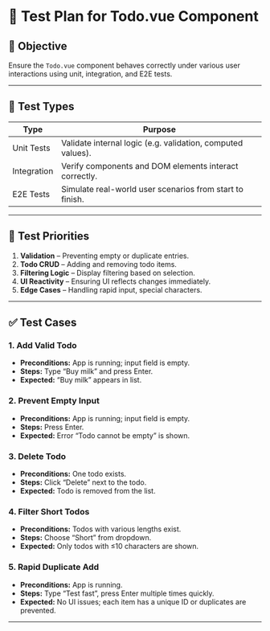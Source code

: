 
# 🧪 Test Plan for Todo.vue Component

## 🎯 Objective
Ensure the `Todo.vue` component behaves correctly under various user interactions using unit, integration, and E2E tests.

---

## 🧩 Test Types

| Type          | Purpose                                                                 |
|---------------|-------------------------------------------------------------------------|
| Unit Tests    | Validate internal logic (e.g. validation, computed values).             |
| Integration   | Verify components and DOM elements interact correctly.                  |
| E2E Tests     | Simulate real-world user scenarios from start to finish.                |

---

## 🚨 Test Priorities

1. **Validation** – Preventing empty or duplicate entries.
2. **Todo CRUD** – Adding and removing todo items.
3. **Filtering Logic** – Display filtering based on selection.
4. **UI Reactivity** – Ensuring UI reflects changes immediately.
5. **Edge Cases** – Handling rapid input, special characters.

---

## ✅ Test Cases

### 1. Add Valid Todo
- **Preconditions:** App is running; input field is empty.
- **Steps:** Type “Buy milk” and press Enter.
- **Expected:** “Buy milk” appears in list.

### 2. Prevent Empty Input
- **Preconditions:** App is running; input field is empty.
- **Steps:** Press Enter.
- **Expected:** Error “Todo cannot be empty” is shown.

### 3. Delete Todo
- **Preconditions:** One todo exists.
- **Steps:** Click “Delete” next to the todo.
- **Expected:** Todo is removed from the list.

### 4. Filter Short Todos
- **Preconditions:** Todos with various lengths exist.
- **Steps:** Choose “Short” from dropdown.
- **Expected:** Only todos with ≤10 characters are shown.

### 5. Rapid Duplicate Add
- **Preconditions:** App is running.
- **Steps:** Type “Test fast”, press Enter multiple times quickly.
- **Expected:** No UI issues; each item has a unique ID or duplicates are prevented.

---

